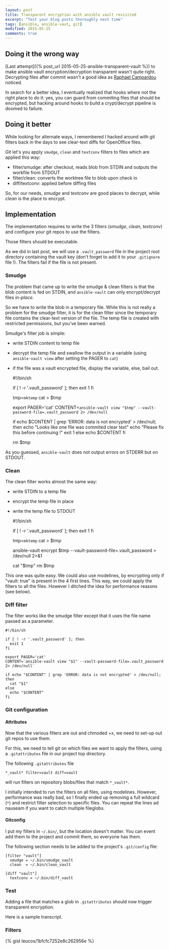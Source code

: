 ```yaml
---
layout: post
title: Transparent encryption with ansible vault revisited
excerpt: "Test your blog posts thoroughly next time"
tags: [ansible, ansible-vaut, git]
modified: 2015-05-25
comments: true
---
```


## Doing it the wrong way

[Last attempt]({% post_url 2015-05-25-ansible-transparent-vault %})
to make ansible vault encryption/decryption transparent wasn't quite
right. Decrypting files after commit wasn't a good idea as
[Raphael Campardou](https://github.com/ralovely) noticed.

In search for a better idea, I eventually realized that hooks where not
the right place to do it: yes, you can guard from commiting files that
should be encrypted, but hacking around hooks to build a crypt/decrypt
pipeline is doomed to failure.

## Doing it better

While looking for alternate ways, I remembered I hacked around with
git filters back in the days to see clear-text diffs for OpenOffice
files.

Git let's you apply `smudge`, `clean` and `textconv` filters to files
which are applied this way:

- filter/smudge: after checkout, reads blob from STDIN and outputs the
  workfile from STDOUT
- filter/clean: converts the worktree file to blob upon check in
- diff/textconv: applied before diffing files

So, for our needs, _smudge_ and _textconv_ are good places to decrypt,
while _clean_ is the place to encrypt.

## Implementation

The implementation requires to write the 3 filters (_smudge_, _clean_,
_textconv_) and configure your git repos to use the filters.

Those filters should be executable.

As we did in last post, we will use a `.vault_password` file in the
project root directory containing the vault key (don't forget to add it
to your `.gitignore` file !). The filters fail if the file is not
present.

### Smudge

The problem that came up to write the smudge & clean filters is that the
blob content is fed on STDIN, and `ansible-vault` can only
encrypt/decrypt files _in-place_.

So we have to write the blob in a temporary file. While this is not
really a problem for the smudge filter, it is for the clean filter since
the temporary file contains the clear-text version of the file. The temp
file is created with restricted permissions, but you've been warned.

Smudge's filter job is simple:
- write STDIN content to temp file
- decrypt the temp file and swallow the output in a variable (using
  `ansible-vault view` after setting the PAGER to `cat`)
- if the file was a vault encrypted file, display the variable, else,
  bail out.

    #!/bin/sh
    
    if [ ! -r '.vault_password' ]; then
      exit 1
    fi
    
    tmp=`mktemp`
    cat > $tmp
    
    export PAGER='cat'
    CONTENT=`ansible-vault view "$tmp" --vault-password-file=.vault_password 2> /dev/null`
    
    if echo $CONTENT | grep 'ERROR: data is not encrypted' > /dev/null; then
      echo "Looks like one file was commited clear text"
      echo "Please fix this before continuing !"
      exit 1
    else
      echo $CONTENT
    fi
    
    rm $tmp

As you guessed, `ansible-vault` does not output errors on STDERR but on
STDOUT.

### Clean

The clean filter works almost the same way:
- write STDIN to a temp file
- encrypt the temp file in place
- write the temp file to STDOUT

    #!/bin/sh
    
    if [ ! -r '.vault_password' ]; then
      exit 1
    fi
    
    tmp=`mktemp`
    cat > $tmp
    
    ansible-vault encrypt $tmp --vault-password-file=.vault_password > /dev/null 2>&1
    
    cat "$tmp"
    rm $tmp
    

This one was quite easy. We could also use modelines, by encrypting only if
"vault: true" is present in the 4 first lines. This way, we could apply
the filters to all the files. However I ditched the idea for performance
reasons (see below).

### Diff filter

The filter works like the smudge filter except that it uses the file
name passed as a parameter.

    #!/bin/sh
    
    if [ ! -r '.vault_password' ]; then
      exit 1
    fi
    
    export PAGER='cat'
    CONTENT=`ansible-vault view "$1" --vault-password-file=.vault_password 2> /dev/null`
    
    if echo "$CONTENT" | grep 'ERROR: data is not encrypted' > /dev/null; then
      cat "$1"
    else
      echo "$CONTENT"
    fi

### Git configuration

#### Attributes

Now that the various filters are out and chmoded +x, we need to set-up
out git repos to use them.

For this, we need to tell git on which files we want to apply the
filters, using a `.gitattributes` file in our project top directory.

The following `.gitattributes` file

    *_vault* filter=vault diff=vault

will run filters on repository blobs/files that match `*_vault*`.

I initially intended to run the filters on all files, using modelines.
However, performance was really bad, so I finally ended up removing a
full wildcard (`*`) and restrict filter selection to specific files.
You can repeat the lines ad nauseam if you want to catch multiple
fileglobs.

#### Gitconfig

I put my filters in `~/.bin/`, but the location doesn't matter. You can
event add them to the project and commit them, so everyone has them.

The following section needs to be added to the project's `.git/config`
file:

    [filter "vault"]
      smudge = ~/.bin/smudge_vault
      clean  = ~/.bin/clean_vault
    
    [diff "vault"]
      textconv = ~/.bin/diff_vault
    

### Test

Adding a file that matches a glob in `.gitattributes` should now trigger
transparent encryption.

Here is a sample transcript.

<script type="text/javascript" src="https://asciinema.org/a/7oaviuh8v2pi39zeojxrn8434.js" id="asciicast-7oaviuh8v2pi39zeojxrn8434" async></script>

### Filters

{% gist leucos/1bfcfc7252e8c262956e %}
